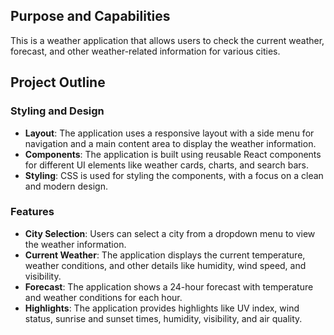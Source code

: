 ## Purpose and Capabilities

This is a weather application that allows users to check the current weather, forecast, and other weather-related information for various cities.

## Project Outline

### Styling and Design

*   **Layout**: The application uses a responsive layout with a side menu for navigation and a main content area to display the weather information.
*   **Components**: The application is built using reusable React components for different UI elements like weather cards, charts, and search bars.
*   **Styling**: CSS is used for styling the components, with a focus on a clean and modern design.

### Features

*   **City Selection**: Users can select a city from a dropdown menu to view the weather information.
*   **Current Weather**: The application displays the current temperature, weather conditions, and other details like humidity, wind speed, and visibility.
*   **Forecast**: The application shows a 24-hour forecast with temperature and weather conditions for each hour.
*   **Highlights**: The application provides highlights like UV index, wind status, sunrise and sunset times, humidity, visibility, and air quality.
